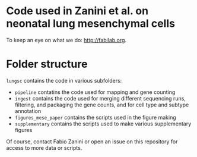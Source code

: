 # Code used in Zanini et al. on neonatal lung mesenchymal cells
To keep an eye on what we do: http://fabilab.org.

# Folder structure
`lungsc` contains the code in various subfolders:
- `pipeline` contatins the code used for mapping and gene counting
- `ingest` contains the code used for merging different sequencing runs, filtering, and packaging the gene counts, and for cell type and subtype annotation
- `figures_mese_paper` contains the scripts used in the figure making
- `supplementary` contains the scripts used to make various supplementary figures

Of course, contact Fabio Zanini or open an issue on this repository for access to more data or scripts.
